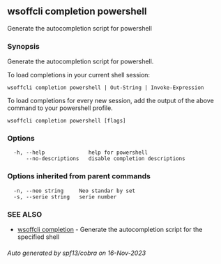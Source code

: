 ## wsoffcli completion powershell

Generate the autocompletion script for powershell

### Synopsis

Generate the autocompletion script for powershell.

To load completions in your current shell session:

	wsoffcli completion powershell | Out-String | Invoke-Expression

To load completions for every new session, add the output of the above command
to your powershell profile.


```
wsoffcli completion powershell [flags]
```

### Options

```
  -h, --help              help for powershell
      --no-descriptions   disable completion descriptions
```

### Options inherited from parent commands

```
  -n, --neo string     Neo standar by set
  -s, --serie string   serie number
```

### SEE ALSO

* [wsoffcli completion](doc/wsoffcli_completion.md)	 - Generate the autocompletion script for the specified shell

###### Auto generated by spf13/cobra on 16-Nov-2023
